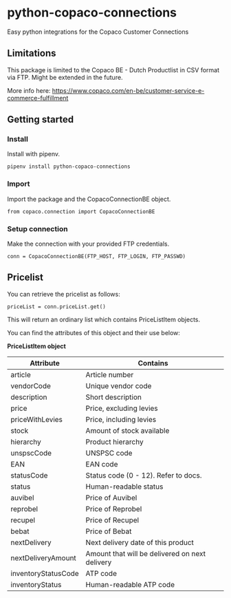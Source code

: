 # python-copaco-connections
Easy python integrations for the Copaco Customer Connections

## Limitations

This package is limited to the Copaco BE - Dutch Productlist in CSV format via FTP. Might be extended in the future.

More info here: https://www.copaco.com/en-be/customer-service-e-commerce-fulfillment

## Getting started

### Install

Install with pipenv.

```
pipenv install python-copaco-connections
```

### Import

Import the package and the CopacoConnectionBE object.

```
from copaco.connection import CopacoConnectionBE
```

### Setup connection

Make the connection with your provided FTP credentials.

```
conn = CopacoConnectionBE(FTP_HOST, FTP_LOGIN, FTP_PASSWD)
```


## Pricelist

You can retrieve the pricelist as follows:

```
priceList = conn.priceList.get()
```

This will return an ordinary list which contains PriceListItem objects.

You can find the attributes of this object and their use below:

**PriceListItem object**

| Attribute  | Contains |
| ------------- | ------------- |
| article  | Article number  |
| vendorCode  | Unique vendor code  |
| description  | Short description  |
| price  | Price, excluding levies  |
| priceWithLevies  | Price, including levies |
| stock  | Amount of stock available  |
| hierarchy  | Product hierarchy  |
| unspscCode  | UNSPSC code  |
| EAN  | EAN code  |
| statusCode  | Status code (0 - 12). Refer to docs.  |
| status  | Human-readable status  |
| auvibel  | Price of Auvibel  |
| reprobel  | Price of Reprobel  |
| recupel  | Price of Recupel  |
| bebat  | Price of Bebat  |
| nextDelivery  | Next delivery date of this product |
| nextDeliveryAmount  | Amount that will be delivered on next delivery |
| inventoryStatusCode  | ATP code |
| inventoryStatus  | Human-readable ATP code |
